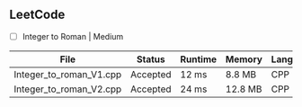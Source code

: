 ## LeetCode
  - [ ] Integer to Roman | Medium

| File |Status | Runtime | Memory | Language| 
|---| ---| ---| ---| ---| 
|  Integer_to_roman_V1.cpp |Accepted|	12 ms|	8.8 MB |	CPP |
|  Integer_to_roman_V2.cpp |Accepted|	24 ms|	12.8 MB |	CPP |
